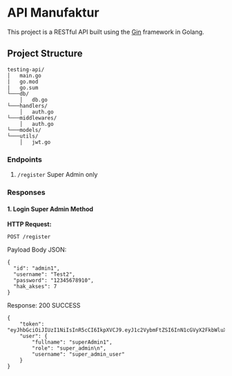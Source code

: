 # API Manufaktur

This project is a RESTful API built using the [Gin](https://github.com/gin-gonic/gin) framework in Golang.

## Project Structure
```
testing-api/ 
│   main.go
|   go.mod
|   go.sum
└───db/
    │   db.go
└───handlers/
    │   auth.go
└───middlewares/
    │   auth.go
└───models/
└───utils/
    │   jwt.go
```

### Endpoints
1. `/register` Super Admin only

### Responses 

#### 1. Login Super Admin Method
**HTTP Request:**
```
POST /register
```

Payload Body JSON: 
```
{
  "id": "admin1",
  "username": "Test2",
  "password": "12345678910",
  "hak_akses": 7
}
```

Response: 200 SUCCESS
```
{
    "token": "eyJhbGciOiJIUzI1NiIsInR5cCI6IkpXVCJ9.eyJ1c2VybmFtZSI6InN1cGVyX2FkbWluX3VzZXIiLCJyb2xlIjoic3VwZXJfYWRtaW5cbiIsImV4cCI6MTczMzk5MTMzN30.xtsawJm2U2Q8RxutPPiECyhewPWCNQk0PgPT9c7Y8BE",
    "user": {
        "fullname": "superAdmin1",
        "role": "super_admin\n",
        "username": "super_admin_user"
    }
}
```
